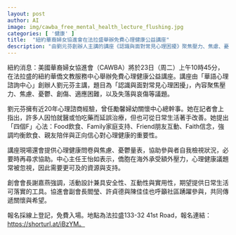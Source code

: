 ```yaml
---
layout: post
author: AI
image: img/cawba_free_mental_health_lecture_flushing.jpg
categories: [ '健康' ]
title:  "紐約華裔婦女協進會在法拉盛舉辦免費心理健康公益講座"
description: "由劉元芬創辦人主講的講座《認識與面對常見心理困擾》聚焦壓力、焦慮、憂鬱、創傷、適應困難及哀傷等議題，現場提供心理健康問卷與焦慮、憂鬱量表，協助自我檢視，並介紹四個F心法：Food、Family、Friend、Faith。活動於23日（周二）上午10時45分在法拉盛紐約華僑文教服務中心舉辦，免費入場，線上報名，地點：法拉盛133-32 41st Road。"
---
```

紐約消息：美國華裔婦女協進會（CAWBA）將於23日（周二）上午10時45分，在法拉盛的紐約華僑文教服務中心舉辦免費心理健康公益講座。講座由「華語心理諮詢中心」創辦人劉元芬主講，題目為「認識與面對常見心理困擾」，內容聚焦壓力、焦慮、憂鬱、創傷、適應困難，以及失落與哀傷等議題。

劉元芬擁有近20年心理諮商經驗，曾任勵馨婦幼關懷中心總幹事。她在記者會上指出，許多人因怕就醫或怕吃藥而延誤治療，但也可從日常生活著手改善。她提出「四個F」心法：Food飲食、Family家庭支持、Friend朋友互動、Faith信念，強調均衡飲食、親友陪伴與正向信心對心理健康的重要性。

講座現場還會提供心理健康問卷與焦慮、憂鬱量表，協助參與者自我檢視狀況，必要時再尋求協助。中心主任王怡如表示，僑胞在海外承受額外壓力，心理健康議題常被忽視，因此需要更可及的資源與支持。

創會會長謝嘉燕強調，活動設計兼具安全性、互動性與實用性，期望提供日常生活可落實的工具。協進會副會長閻瑩、許貞德與陳佳佳也呼籲社區踴躍參與，共同傳遞關懷與希望。

報名採線上登記，免費入場。地點為法拉盛133-32 41st Road，報名連結：https://shorturl.at/iBzYM。